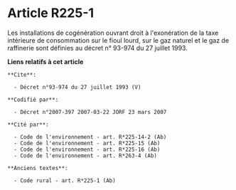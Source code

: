 # Article R225-1

Les installations de cogénération ouvrant droit à l'exonération de la taxe intérieure de consommation sur le fioul lourd, sur
le gaz naturel et le gaz de raffinerie sont définies au décret n° 93-974 du 27 juillet 1993.

**Liens relatifs à cet article**

	**Cite**:

	  - Décret n°93-974 du 27 juillet 1993 (V)

	**Codifié par**:

	  - Décret n°2007-397 2007-03-22 JORF 23 mars 2007

	**Cité par**:

	  - Code de l'environnement - art. R*225-14-2 (Ab)
	  - Code de l'environnement - art. R*225-15 (Ab)
	  - Code de l'environnement - art. R*225-16 (Ab)
	  - Code de l'environnement - art. R*263-4 (Ab)

	**Anciens textes**:

	  - Code rural - art. R*225-1 (Ab)
